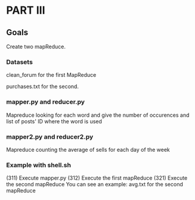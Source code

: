 # PART III

## Goals
Create two mapReduce. 

### Datasets
clean_forum for the first MapReduce

purchases.txt for the second.

### mapper.py and reducer.py 
Mapreduce looking for each word and give the number of occurences and list of posts' ID where the word is used

### mapper2.py and reducer2.py
Mapreduce counting the average of sells for each day of the week

### Example with shell.sh
(311)	Execute mapper.py
(312)	Execute the first mapReduce
(321)	Execute the second mapReduce
You can see an example: avg.txt for the second mapReduce
